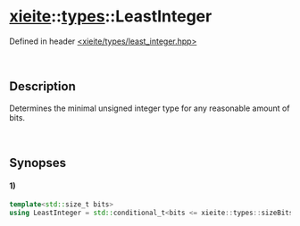 # [xieite](../../xieite.md)\:\:[types](../../types.md)\:\:LeastInteger
Defined in header [<xieite/types/least_integer.hpp>](../../../include/xieite/types/least_integer.hpp)

&nbsp;

## Description
Determines the minimal unsigned integer type for any reasonable amount of bits.

&nbsp;

## Synopses
#### 1)
```cpp
template<std::size_t bits>
using LeastInteger = std::conditional_t<bits <= xieite::types::sizeBits<std::uint_least8_t>, std::uint_least8_t, std::conditional_t<bits <= xieite::types::sizeBits<std::uint_least16_t>, std::uint_least16_t, std::conditional_t<bits <= xieite::types::sizeBits<std::uint_least32_t>, std::uint_least32_t, std::uint_least64_t>>>;
```

